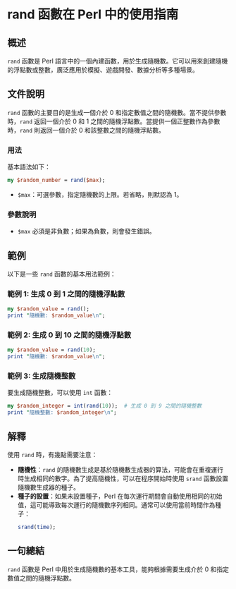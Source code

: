 <!--
Meta Description: # rand 函數在 Perl 中的使用指南 ## 概述 `rand` 函數是 Perl 語言中的一個內建函數，用於生成隨機數。它可以用來創建隨機的浮點數或整數，廣泛應用於模擬、遊戲開發、數據分析等多種場景。 ## 文件說明 `rand` 函數的主要目的是生成一個介於 0 和指定數值之間的隨機數。當...
Meta Keywords: rand, perl, random_value, 之間的隨機浮點數, max
-->

# rand 函數在 Perl 中的使用指南

## 概述
`rand` 函數是 Perl 語言中的一個內建函數，用於生成隨機數。它可以用來創建隨機的浮點數或整數，廣泛應用於模擬、遊戲開發、數據分析等多種場景。

## 文件說明
`rand` 函數的主要目的是生成一個介於 0 和指定數值之間的隨機數。當不提供參數時，`rand` 返回一個介於 0 和 1 之間的隨機浮點數。當提供一個正整數作為參數時，`rand` 則返回一個介於 0 和該整數之間的隨機浮點數。

### 用法
基本語法如下：
```perl
my $random_number = rand($max);
```
- `$max`：可選參數，指定隨機數的上限。若省略，則默認為 1。

### 參數說明
- `$max` 必須是非負數；如果為負數，則會發生錯誤。

## 範例
以下是一些 `rand` 函數的基本用法範例：

### 範例 1: 生成 0 到 1 之間的隨機浮點數
```perl
my $random_value = rand();
print "隨機數: $random_value\n";
```

### 範例 2: 生成 0 到 10 之間的隨機浮點數
```perl
my $random_value = rand(10);
print "隨機數: $random_value\n";
```

### 範例 3: 生成隨機整數
要生成隨機整數，可以使用 `int` 函數：
```perl
my $random_integer = int(rand(10));  # 生成 0 到 9 之間的隨機整數
print "隨機整數: $random_integer\n";
```

## 解釋
使用 `rand` 時，有幾點需要注意：
- **隨機性**：`rand` 的隨機數生成是基於隨機數生成器的算法，可能會在重複運行時生成相同的數字。為了提高隨機性，可以在程序開始時使用 `srand` 函數設置隨機數生成器的種子。
- **種子的設置**：如果未設置種子，Perl 在每次運行期間會自動使用相同的初始值，這可能導致每次運行的隨機數序列相同。通常可以使用當前時間作為種子：
  ```perl
  srand(time);
  ```

## 一句總結
`rand` 函數是 Perl 中用於生成隨機數的基本工具，能夠根據需要生成介於 0 和指定數值之間的隨機浮點數。